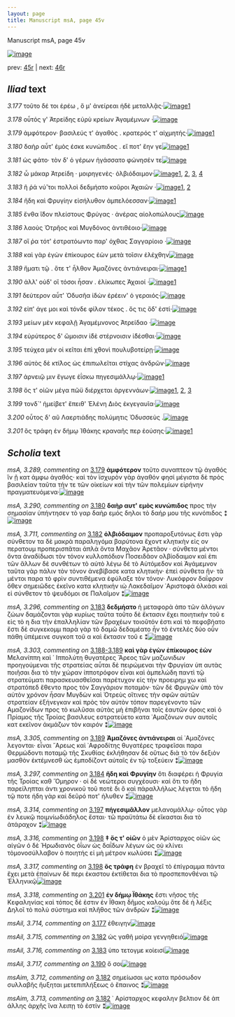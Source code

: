```yaml
---
layout: page
title: Manuscript msA, page 45v
---
```


Manuscript msA, page 45v

[![image](http://www.homermultitext.org/iipsrv?OBJ=IIP,1.0&FIF=/project/homer/pyramidal/deepzoom/hmt/vaimg/2017a/VA045VN_0547.tif&WID=100&CVT=JPEG)](http://www.homermultitext.org/ict2/?urn=urn:cite2:hmt:vaimg.2017a:VA045VN_0547)

prev:  [45r](../45r/) | next:  [46r](../46r/)

## *Iliad* text

*3.177* <a id="3.177"/> τοῦτο δέ τοι ἐρέω , ὅ μ' ἀνείρεαι ἠδὲ μεταλλᾷς·[![image](http://www.homermultitext.org/iipsrv?OBJ=IIP,1.0&FIF=/project/homer/pyramidal/deepzoom/hmt/vaimg/2017a/VA045VN_0547.tif&RGN=0.488,0.2292,0.358,0.0285&WID=1000&CVT=JPEG)](http://www.homermultitext.org/ict2/?urn=urn:cite2:hmt:vaimg.2017a:VA045VN_0547@0.488,0.2292,0.358,0.0285)[1](#msAil_3.714)

*3.178* <a id="3.178"/> οὗτός γ' Ἀτρείδης εὐρὺ κρείων Ἀγαμέμνων ·[![image](http://www.homermultitext.org/iipsrv?OBJ=IIP,1.0&FIF=/project/homer/pyramidal/deepzoom/hmt/vaimg/2017a/VA045VN_0547.tif&RGN=0.49,0.2509,0.358,0.0285&WID=1000&CVT=JPEG)](http://www.homermultitext.org/ict2/?urn=urn:cite2:hmt:vaimg.2017a:VA045VN_0547@0.49,0.2509,0.358,0.0285)

*3.179* <a id="3.179"/> ἀμφότερον· βασιλεύς τ' ἀγαθὸς . κρατερός τ' αἰχμητής·[![image](http://www.homermultitext.org/iipsrv?OBJ=IIP,1.0&FIF=/project/homer/pyramidal/deepzoom/hmt/vaimg/2017a/VA045VN_0547.tif&RGN=0.492,0.2675,0.38,0.0323&WID=1000&CVT=JPEG)](http://www.homermultitext.org/ict2/?urn=urn:cite2:hmt:vaimg.2017a:VA045VN_0547@0.492,0.2675,0.38,0.0323)[1](#msA_3.289)

*3.180* <a id="3.180"/> δαὴρ αὖτ' ἐμὸς έσκε κυνώπιδος . εἴ ποτ' ἔην γε[![image](http://www.homermultitext.org/iipsrv?OBJ=IIP,1.0&FIF=/project/homer/pyramidal/deepzoom/hmt/vaimg/2017a/VA045VN_0547.tif&RGN=0.489,0.2863,0.38,0.0323&WID=1000&CVT=JPEG)](http://www.homermultitext.org/ict2/?urn=urn:cite2:hmt:vaimg.2017a:VA045VN_0547@0.489,0.2863,0.38,0.0323)[1](#msA_3.290)

*3.181* <a id="3.181"/> ὡς φάτο· τὸν δ' ὁ γέρων ἠγάσσατο φώνησέν τε[![image](http://www.homermultitext.org/iipsrv?OBJ=IIP,1.0&FIF=/project/homer/pyramidal/deepzoom/hmt/vaimg/2017a/VA045VN_0547.tif&RGN=0.488,0.3043,0.38,0.0263&WID=1000&CVT=JPEG)](http://www.homermultitext.org/ict2/?urn=urn:cite2:hmt:vaimg.2017a:VA045VN_0547@0.488,0.3043,0.38,0.0263)

*3.182* <a id="3.182"/> ὦ μάκαρ Ἀτρείδη · μοιρηγενὲς· ὀλβιόδαιμον·[![image](http://www.homermultitext.org/iipsrv?OBJ=IIP,1.0&FIF=/project/homer/pyramidal/deepzoom/hmt/vaimg/2017a/VA045VN_0547.tif&RGN=0.487,0.3238,0.38,0.027&WID=1000&CVT=JPEG)](http://www.homermultitext.org/ict2/?urn=urn:cite2:hmt:vaimg.2017a:VA045VN_0547@0.487,0.3238,0.38,0.027)[1](#msA_3.711), [2](#msAim_3.713), [3](#msAil_3.715), [4](#msAim_3.712)

*3.183* <a id="3.183"/> ῆ ῥά νύ̆ τοι πολλοὶ δεδμήατο κοῦροι Ἀχαιῶν ·[![image](http://www.homermultitext.org/iipsrv?OBJ=IIP,1.0&FIF=/project/homer/pyramidal/deepzoom/hmt/vaimg/2017a/VA045VN_0547.tif&RGN=0.489,0.3434,0.348,0.027&WID=1000&CVT=JPEG)](http://www.homermultitext.org/ict2/?urn=urn:cite2:hmt:vaimg.2017a:VA045VN_0547@0.489,0.3434,0.348,0.027)[1](#msA_3.296), [2](#msAil_3.716)

*3.184* <a id="3.184"/> ἤδη καὶ Φρυγίην εἰσήλυθον ἀμπελόεσσαν·[![image](http://www.homermultitext.org/iipsrv?OBJ=IIP,1.0&FIF=/project/homer/pyramidal/deepzoom/hmt/vaimg/2017a/VA045VN_0547.tif&RGN=0.487,0.3629,0.348,0.027&WID=1000&CVT=JPEG)](http://www.homermultitext.org/ict2/?urn=urn:cite2:hmt:vaimg.2017a:VA045VN_0547@0.487,0.3629,0.348,0.027)[1](#msA_3.297)

*3.185* <a id="3.185"/> ἔνθα ἴ̈δον πλείστους Φρύγας · ἀνέρας αἰολοπώλους[![image](http://www.homermultitext.org/iipsrv?OBJ=IIP,1.0&FIF=/project/homer/pyramidal/deepzoom/hmt/vaimg/2017a/VA045VN_0547.tif&RGN=0.488,0.3824,0.385,0.027&WID=1000&CVT=JPEG)](http://www.homermultitext.org/ict2/?urn=urn:cite2:hmt:vaimg.2017a:VA045VN_0547@0.488,0.3824,0.385,0.027)

*3.186* <a id="3.186"/> λαοὺς Ὀτρῆος καὶ Μυγδόνος ἀντιθέοιο·[![image](http://www.homermultitext.org/iipsrv?OBJ=IIP,1.0&FIF=/project/homer/pyramidal/deepzoom/hmt/vaimg/2017a/VA045VN_0547.tif&RGN=0.487,0.402,0.338,0.0285&WID=1000&CVT=JPEG)](http://www.homermultitext.org/ict2/?urn=urn:cite2:hmt:vaimg.2017a:VA045VN_0547@0.487,0.402,0.338,0.0285)

*3.187* <a id="3.187"/> οἵ ῥα τότ' ἐστρατόωντο παρ' όχθας Σαγγαρίοιο ·[![image](http://www.homermultitext.org/iipsrv?OBJ=IIP,1.0&FIF=/project/homer/pyramidal/deepzoom/hmt/vaimg/2017a/VA045VN_0547.tif&RGN=0.49,0.42,0.374,0.027&WID=1000&CVT=JPEG)](http://www.homermultitext.org/ict2/?urn=urn:cite2:hmt:vaimg.2017a:VA045VN_0547@0.49,0.42,0.374,0.027)

*3.188* <a id="3.188"/> καὶ γὰρ ἐγὼν ἐπίκουρος ἐὼν μετὰ τοῖσιν ἐλέχθην[![image](http://www.homermultitext.org/iipsrv?OBJ=IIP,1.0&FIF=/project/homer/pyramidal/deepzoom/hmt/vaimg/2017a/VA045VN_0547.tif&RGN=0.49,0.4358,0.374,0.0316&WID=1000&CVT=JPEG)](http://www.homermultitext.org/ict2/?urn=urn:cite2:hmt:vaimg.2017a:VA045VN_0547@0.49,0.4358,0.374,0.0316)

*3.189* <a id="3.189"/> ἤματι τῷ . ὅτε τ' ἦλθον Ἀμαζόνες ἀντιάνειραι·[![image](http://www.homermultitext.org/iipsrv?OBJ=IIP,1.0&FIF=/project/homer/pyramidal/deepzoom/hmt/vaimg/2017a/VA045VN_0547.tif&RGN=0.49,0.4538,0.374,0.0323&WID=1000&CVT=JPEG)](http://www.homermultitext.org/ict2/?urn=urn:cite2:hmt:vaimg.2017a:VA045VN_0547@0.49,0.4538,0.374,0.0323)[1](#msA_3.305)

*3.190* <a id="3.190"/> ἀλλ' οὐδ' οἳ τόσοι ἦσαν . ἑλίκωπες Ἀχαιοί ·[![image](http://www.homermultitext.org/iipsrv?OBJ=IIP,1.0&FIF=/project/homer/pyramidal/deepzoom/hmt/vaimg/2017a/VA045VN_0547.tif&RGN=0.49,0.4703,0.374,0.0323&WID=1000&CVT=JPEG)](http://www.homermultitext.org/ict2/?urn=urn:cite2:hmt:vaimg.2017a:VA045VN_0547@0.49,0.4703,0.374,0.0323)[1](#msAil_3.717)

*3.191* <a id="3.191"/> δεύτερον αὖτ' Ὀδυσῆα ἰδὼν ἐρέειν' ὁ γεραιός·[![image](http://www.homermultitext.org/iipsrv?OBJ=IIP,1.0&FIF=/project/homer/pyramidal/deepzoom/hmt/vaimg/2017a/VA045VN_0547.tif&RGN=0.488,0.4899,0.374,0.0323&WID=1000&CVT=JPEG)](http://www.homermultitext.org/ict2/?urn=urn:cite2:hmt:vaimg.2017a:VA045VN_0547@0.488,0.4899,0.374,0.0323)

*3.192* <a id="3.192"/> εἰπ' άγε μοι καὶ τόνδε φίλον τέκος . ὅς τις ὅδ' ἐστί·[![image](http://www.homermultitext.org/iipsrv?OBJ=IIP,1.0&FIF=/project/homer/pyramidal/deepzoom/hmt/vaimg/2017a/VA045VN_0547.tif&RGN=0.492,0.5101,0.374,0.0293&WID=1000&CVT=JPEG)](http://www.homermultitext.org/ict2/?urn=urn:cite2:hmt:vaimg.2017a:VA045VN_0547@0.492,0.5101,0.374,0.0293)

*3.193* <a id="3.193"/> μείων μὲν κεφαλῇ Ἀγαμέμνονος Ἀτρείδαο ·[![image](http://www.homermultitext.org/iipsrv?OBJ=IIP,1.0&FIF=/project/homer/pyramidal/deepzoom/hmt/vaimg/2017a/VA045VN_0547.tif&RGN=0.492,0.5259,0.374,0.0323&WID=1000&CVT=JPEG)](http://www.homermultitext.org/ict2/?urn=urn:cite2:hmt:vaimg.2017a:VA045VN_0547@0.492,0.5259,0.374,0.0323)

*3.194* <a id="3.194"/> εὐρύτερος δ' ὤμοισιν ἰ̈δὲ στέρνοισιν ἰ̈δέσθαι·[![image](http://www.homermultitext.org/iipsrv?OBJ=IIP,1.0&FIF=/project/homer/pyramidal/deepzoom/hmt/vaimg/2017a/VA045VN_0547.tif&RGN=0.494,0.5455,0.374,0.0293&WID=1000&CVT=JPEG)](http://www.homermultitext.org/ict2/?urn=urn:cite2:hmt:vaimg.2017a:VA045VN_0547@0.494,0.5455,0.374,0.0293)

*3.195* <a id="3.195"/> τεύχεα μέν οἱ κεῖται ἐπὶ χθονὶ πουλυβοτείρῃ·[![image](http://www.homermultitext.org/iipsrv?OBJ=IIP,1.0&FIF=/project/homer/pyramidal/deepzoom/hmt/vaimg/2017a/VA045VN_0547.tif&RGN=0.49,0.5642,0.374,0.0323&WID=1000&CVT=JPEG)](http://www.homermultitext.org/ict2/?urn=urn:cite2:hmt:vaimg.2017a:VA045VN_0547@0.49,0.5642,0.374,0.0323)

*3.196* <a id="3.196"/> αὐτὸς δὲ κτί̆λος ὡς ἐπιπωλεῖται στίχας ἀνδρῶν·[![image](http://www.homermultitext.org/iipsrv?OBJ=IIP,1.0&FIF=/project/homer/pyramidal/deepzoom/hmt/vaimg/2017a/VA045VN_0547.tif&RGN=0.494,0.5823,0.374,0.0316&WID=1000&CVT=JPEG)](http://www.homermultitext.org/ict2/?urn=urn:cite2:hmt:vaimg.2017a:VA045VN_0547@0.494,0.5823,0.374,0.0316)

*3.197* <a id="3.197"/> ἀρνειῷ μιν ἔγωγε ἐΐσκω πηγεσιμάλλῳ·[![image](http://www.homermultitext.org/iipsrv?OBJ=IIP,1.0&FIF=/project/homer/pyramidal/deepzoom/hmt/vaimg/2017a/VA045VN_0547.tif&RGN=0.485,0.6018,0.374,0.0301&WID=1000&CVT=JPEG)](http://www.homermultitext.org/ict2/?urn=urn:cite2:hmt:vaimg.2017a:VA045VN_0547@0.485,0.6018,0.374,0.0301)[1](#msA_3.314)

*3.198* <a id="3.198"/> ὅς τ' οἰῶν μέγα πῶϋ διέρχεται ἀργεννάων·[![image](http://www.homermultitext.org/iipsrv?OBJ=IIP,1.0&FIF=/project/homer/pyramidal/deepzoom/hmt/vaimg/2017a/VA045VN_0547.tif&RGN=0.486,0.6213,0.374,0.0301&WID=1000&CVT=JPEG)](http://www.homermultitext.org/ict2/?urn=urn:cite2:hmt:vaimg.2017a:VA045VN_0547@0.486,0.6213,0.374,0.0301)[1](#msA_3.316), [2](#msA_3.317), [3](#msA_3.315)

*3.199* <a id="3.199"/> τονδ`' ἠμείβετ' ἔπειθ' Ἑλένη Διὸς ἐκγεγαυῖα·[![image](http://www.homermultitext.org/iipsrv?OBJ=IIP,1.0&FIF=/project/homer/pyramidal/deepzoom/hmt/vaimg/2017a/VA045VN_0547.tif&RGN=0.492,0.6349,0.379,0.0383&WID=1000&CVT=JPEG)](http://www.homermultitext.org/ict2/?urn=urn:cite2:hmt:vaimg.2017a:VA045VN_0547@0.492,0.6349,0.379,0.0383)

*3.200* <a id="3.200"/> οὗτος δ' αῦ Λαερτιάδης πολύμητις Ὀδυσσεὺς .[![image](http://www.homermultitext.org/iipsrv?OBJ=IIP,1.0&FIF=/project/homer/pyramidal/deepzoom/hmt/vaimg/2017a/VA045VN_0547.tif&RGN=0.501,0.6551,0.379,0.0301&WID=1000&CVT=JPEG)](http://www.homermultitext.org/ict2/?urn=urn:cite2:hmt:vaimg.2017a:VA045VN_0547@0.501,0.6551,0.379,0.0301)

*3.201* <a id="3.201"/> ὃς τράφη ἐν δήμῳ Ἰ̈θάκης κραναῆς περ ἐούσης·[![image](http://www.homermultitext.org/iipsrv?OBJ=IIP,1.0&FIF=/project/homer/pyramidal/deepzoom/hmt/vaimg/2017a/VA045VN_0547.tif&RGN=0.505,0.6717,0.386,0.0398&WID=1000&CVT=JPEG)](http://www.homermultitext.org/ict2/?urn=urn:cite2:hmt:vaimg.2017a:VA045VN_0547@0.505,0.6717,0.386,0.0398)[1](#msA_3.318)

## *Scholia* text

*msA, 3.289, commenting on* [3.179](#3.179)  <a id="msA_3.289"/> **ἀμφότερον** τοῦτο συναπτεον τῷ ἀγαθός ἵν ῇ κατ άμφω ἀγαθός· καὶ τὸν ϊσχυρὸν γὰρ ἀγαθόν φησί μέγιστα δὲ πρὸς βασιλείαν ταῦτα τήν τε τῶν οἰκείων καὶ τὴν τῶν πολεμίων εἰρήνην πραγματευόμενα·[![image](http://www.homermultitext.org/iipsrv?OBJ=IIP,1.0&FIF=/project/homer/pyramidal/deepzoom/hmt/vaimg/2017a/VA045VN_0547.tif&RGN=0.22015475,0.11784232,0.64554164,0.03485477&WID=1000&CVT=JPEG)](http://www.homermultitext.org/ict2/?urn=urn:cite2:hmt:vaimg.2017a:VA045VN_0547@0.22015475,0.11784232,0.64554164,0.03485477)

*msA, 3.290, commenting on* [3.180](#3.180)  <a id="msA_3.290"/> **δαὴρ αυτ' εμὸς κυνώπιδος** προς τὴν σημασίαν ὑπήντησεν τὸ γαρ δαὴρ εμός δηλοι τὸ δαήρ μου τῆς κυνόπιδος ⁑[![image](http://www.homermultitext.org/iipsrv?OBJ=IIP,1.0&FIF=/project/homer/pyramidal/deepzoom/hmt/vaimg/2017a/VA045VN_0547.tif&RGN=0.21462786,0.14190871,0.48139278,0.02116183&WID=1000&CVT=JPEG)](http://www.homermultitext.org/ict2/?urn=urn:cite2:hmt:vaimg.2017a:VA045VN_0547@0.21462786,0.14190871,0.48139278,0.02116183)

*msA, 3.711, commenting on* [3.182](#3.182)  <a id="msA_3.711"/> **ὀλβιόδαιμον** προπαροξυτόνως ἕστι γὰρ σύνθετον τα δὲ μακρὰ παραληγόμα βαρύτονα ἔχοντ κλητικὴν εἰς ον περατουμ προπερισπᾶται ἁπλὰ ὄντα Μαχᾶον Ἀρετᾶον · σύνθετα μέντοι ὄντα ἀναδίδωσι τὸν τόνον κυλλοπόδιον Ποσειδᾶον ολβίοδαιμον καὶ ἐπι τῶν ἄλλων δὲ συνθέτων τὸ αὐτὸ λέγω δὲ τὸ Αὐτόμεδον καὶ Ἀγάμεμνον ταῦτα γὰρ πάλιν τὸν τόνον ἀνεβίβασε κατα κλητικὴν· ἐπεὶ σύνθετα ἢν· τὰ μέντοι παρα τὸ φρὶν συντιθέμενα ἐφύλαξε τὸν τόνον· Λυκόφρον δαΐφρον ὅθεν σημειῶδες ἐκεῖνο κατα κλητικήν ιὼ Λακεδαῖμον ᾿Αριστοφά ὀλκάσι καὶ εἰ σύνθετον τὸ ψευδόμοι σε Παλαῖμον ⁑[![image](http://www.homermultitext.org/iipsrv?OBJ=IIP,1.0&FIF=/project/homer/pyramidal/deepzoom/hmt/vaimg/2017a/VA045VN_0547.tif&RGN=0.21683861,0.15228216,0.65327929,0.05726141&WID=1000&CVT=JPEG)](http://www.homermultitext.org/ict2/?urn=urn:cite2:hmt:vaimg.2017a:VA045VN_0547@0.21683861,0.15228216,0.65327929,0.05726141)

*msA, 3.296, commenting on* [3.183](#3.183)  <a id="msA_3.296"/> **δεδμήατο** ἡ μεταφορὰ ἀπο τῶν ἀλόγων ζώων δαμάζονται γὰρ κυρίως ταῦτα τοῦτο δὲ ἔκτασιν ἔχει ποιητικὴν τοῦ ε εἰς τὸ η δια τὴν ἐπαλληλίαν τῶν βραχέων τοιοῦτόν ἐστι καὶ τὸ πεφοβήατο ἔστι δὲ συγκεκομμ παρὰ γὰρ τὸ δαμῶ δεδαμέατο ἦν τὸ ἐντελές δύο οὖν πάθη ὑπέμεινε συγκοπ τοῦ α καὶ ἔκτασιν τοῦ ε ⁑[![image](http://www.homermultitext.org/iipsrv?OBJ=IIP,1.0&FIF=/project/homer/pyramidal/deepzoom/hmt/vaimg/2017a/VA045VN_0547.tif&RGN=0.21131172,0.20000000,0.64664702,0.06721992&WID=1000&CVT=JPEG)](http://www.homermultitext.org/ict2/?urn=urn:cite2:hmt:vaimg.2017a:VA045VN_0547@0.21131172,0.20000000,0.64664702,0.06721992)

*msA, 3.303, commenting on* [3.188-3.189](#3.188-3.189)  <a id="msA_3.303"/> **καὶ γὰρ ἐγὼν ἐπίκουρος ἐὼν** Μελανίππη καὶ ῾ Ιππολύτη θυγατέρες Ἄρεος τῶν μαζωνιδων προηγούμεναι τῆς στρατείας αὗται δὲ πειρώμεναι τὴν Φρυγίαν ὑπ αυτὰς ποιῆσαι δια τὸ τὴν χώραν ἱπποτρόφον εἶναι καὶ ἀμπελώδη παντὶ τῷ στρατεύματι παρασκευασθεῖσαι παρέτυχον εἰς τὴν προειρημ χω καὶ στρατόπεδ ἔθεντο προς τὸν Σαγγάριον ποταμὸν· τῶν δὲ Φρυγῶν ὑπὸ τὸν αὐτὸν χρόνον ἦσαν Μυγδὼν καὶ Ὀτρεὺς οἵτινες τὴν σφῶν αὐτῶν στρατείαν ἐξήνεγκαν καὶ πρὸς τὸν αὐτὸν τόπον παρεγένοντο τῶν Αμαζονίδων προς τὸ κωλῦσαι αὐτὰς μὴ ἐπιβῆναι τοῖς ἑαυτῶν όροις καὶ ὁ Πρίαμος τῆς Τροίας βασιλευς εστρατεύετο κατα ᾿Αμαζόνων συν αυτοῖς κατ εκεῖνον ἀκμάζων τὸν καιρόν ⁑[![image](http://www.homermultitext.org/iipsrv?OBJ=IIP,1.0&FIF=/project/homer/pyramidal/deepzoom/hmt/vaimg/2017a/VA045VN_0547.tif&RGN=0.20578482,0.25726141,0.23489315,0.17966805&WID=1000&CVT=JPEG)](http://www.homermultitext.org/ict2/?urn=urn:cite2:hmt:vaimg.2017a:VA045VN_0547@0.20578482,0.25726141,0.23489315,0.17966805)

*msA, 3.305, commenting on* [3.189](#3.189)  <a id="msA_3.305"/> **Ἀμαζόνες ἀντιάνειραι** αἱ ᾿Αμαζόνες λεγονται· εἶναι ῎Αρεως καὶ ᾿Αφροδίτης θυγατέρες τραφεῖσαι παρα Θερμώδοντι ποταμῷ τῆς Σκυθίας ἐκλήθησαν δὲ οὕτως διὰ τὸ τὸν δεξιὸν μασθὸν ἐκτέμνεσθ ὡς ἐμποδίζοντ αὐταῖς ἐν τῷ τοξεύειν ⁑[![image](http://www.homermultitext.org/iipsrv?OBJ=IIP,1.0&FIF=/project/homer/pyramidal/deepzoom/hmt/vaimg/2017a/VA045VN_0547.tif&RGN=0.20965365,0.43278008,0.22715549,0.07219917&WID=1000&CVT=JPEG)](http://www.homermultitext.org/ict2/?urn=urn:cite2:hmt:vaimg.2017a:VA045VN_0547@0.20965365,0.43278008,0.22715549,0.07219917)

*msA, 3.297, commenting on* [3.184](#3.184)  <a id="msA_3.297"/> **ἤδη καὶ Φρυγίην** ὅτι διαφέρει ἡ Φρυγία τῆς Τροίας καθ Ὅμηρον · οἱ δὲ νεώτεροι συγχέουσι· καὶ ὅτι το ἤδη παρείληπται ἀντι χρονικοῦ τοῦ ποτὲ δι ὃ καὶ πάραλλήλως λέγεται τὸ ἤδη τῷ ποτε ήδη γὰρ καὶ δεῦρό ποτ' ήλυθεν ⁑[![image](http://www.homermultitext.org/iipsrv?OBJ=IIP,1.0&FIF=/project/homer/pyramidal/deepzoom/hmt/vaimg/2017a/VA045VN_0547.tif&RGN=0.21739130,0.49917012,0.21886514,0.06224066&WID=1000&CVT=JPEG)](http://www.homermultitext.org/ict2/?urn=urn:cite2:hmt:vaimg.2017a:VA045VN_0547@0.21739130,0.49917012,0.21886514,0.06224066)

*msA, 3.314, commenting on* [3.197](#3.197)  <a id="msA_3.314"/> **πήγεσιμᾶλλον** μελανομάλλῳ· οὗτος γὰρ ἐν λευκῷ ποιμνίωδιάδηλος ἔσται· τῶ πραϋτάτω δὲ εἴκασται δια τὸ ἀτάραχον ⁑[![image](http://www.homermultitext.org/iipsrv?OBJ=IIP,1.0&FIF=/project/homer/pyramidal/deepzoom/hmt/vaimg/2017a/VA045VN_0547.tif&RGN=0.21407517,0.56348548,0.21997052,0.04398340&WID=1000&CVT=JPEG)](http://www.homermultitext.org/ict2/?urn=urn:cite2:hmt:vaimg.2017a:VA045VN_0547@0.21407517,0.56348548,0.21997052,0.04398340)

*msA, 3.316, commenting on* [3.198](#3.198)  <a id="msA_3.316"/> **‡ ὅς τ' οἰῶν** ὁ μὲν Ἀρίσταρχος οἰῶν ὡς αἰγῶν ὁ δὲ Ἡρωδιανὸς ὀΐων ὡς δαΐδων λέγων ὡς οὐ κλίνει τὸμονοσύλλαβον ὁ ποιητής εἰ μὴ μέτρον κωλύσει ⁑[![image](http://www.homermultitext.org/iipsrv?OBJ=IIP,1.0&FIF=/project/homer/pyramidal/deepzoom/hmt/vaimg/2017a/VA045VN_0547.tif&RGN=0.22402358,0.66929461,0.21554901,0.05560166&WID=1000&CVT=JPEG)](http://www.homermultitext.org/ict2/?urn=urn:cite2:hmt:vaimg.2017a:VA045VN_0547@0.22402358,0.66929461,0.21554901,0.05560166)

*msA, 3.317, commenting on* [3.198](#3.198)  <a id="msA_3.317"/> **ὃς τράφη** ἐν βραχεῖ τὸ ἐπίγραμμα πάντα ἔχει μετὰ ἐπαίνων δὲ περι ἑκαστου ἐκτίθεται δια τὸ προσπεπονθέναι τῷ Ἑλληνικῷ[![image](http://www.homermultitext.org/iipsrv?OBJ=IIP,1.0&FIF=/project/homer/pyramidal/deepzoom/hmt/vaimg/2017a/VA045VN_0547.tif&RGN=0.22623434,0.70788382,0.61845984,0.03941909&WID=1000&CVT=JPEG)](http://www.homermultitext.org/ict2/?urn=urn:cite2:hmt:vaimg.2017a:VA045VN_0547@0.22623434,0.70788382,0.61845984,0.03941909)

*msA, 3.318, commenting on* [3.201](#3.201)  <a id="msA_3.318"/> **ἐν δήμῳ Ϊθάκης** ἔστι νῆσος τῆς Κεφαληνίας καὶ τόπος δέ ἐστιν ἐν Ϊθακη δῆμος καλούμ ὅτε δὲ ἡ λέξις Δηλοῖ τὸ πολὺ σύστημα καὶ πλῆθος τῶν ἀνδρῶν ⁑[![image](http://www.homermultitext.org/iipsrv?OBJ=IIP,1.0&FIF=/project/homer/pyramidal/deepzoom/hmt/vaimg/2017a/VA045VN_0547.tif&RGN=0.23452469,0.71950207,0.62564480,0.03734440&WID=1000&CVT=JPEG)](http://www.homermultitext.org/ict2/?urn=urn:cite2:hmt:vaimg.2017a:VA045VN_0547@0.23452469,0.71950207,0.62564480,0.03734440)

*msAil, 3.714, commenting on* [3.177](#3.177)  <a id="msAil_3.714"/> ἐθειγην[![image](http://www.homermultitext.org/iipsrv?OBJ=IIP,1.0&FIF=/project/homer/pyramidal/deepzoom/hmt/vaimg/2017a/VA045VN_0547.tif&RGN=0.76252763,0.22558783,0.07958732,0.02683264&WID=1000&CVT=JPEG)](http://www.homermultitext.org/ict2/?urn=urn:cite2:hmt:vaimg.2017a:VA045VN_0547@0.76252763,0.22558783,0.07958732,0.02683264)

*msAil, 3.715, commenting on* [3.182](#3.182)  <a id="msAil_3.715"/> ὠς γαθῆ μοίρα γενγηθειό[![image](http://www.homermultitext.org/iipsrv?OBJ=IIP,1.0&FIF=/project/homer/pyramidal/deepzoom/hmt/vaimg/2017a/VA045VN_0547.tif&RGN=0.65899042,0.32005533,0.09801032,0.02378976&WID=1000&CVT=JPEG)](http://www.homermultitext.org/ict2/?urn=urn:cite2:hmt:vaimg.2017a:VA045VN_0547@0.65899042,0.32005533,0.09801032,0.02378976)

*msAil, 3.716, commenting on* [3.183](#3.183)  <a id="msAil_3.716"/> ὑπο τετογμε κοίεισί[![image](http://www.homermultitext.org/iipsrv?OBJ=IIP,1.0&FIF=/project/homer/pyramidal/deepzoom/hmt/vaimg/2017a/VA045VN_0547.tif&RGN=0.62914517,0.34052559,0.12896094,0.02434302&WID=1000&CVT=JPEG)](http://www.homermultitext.org/ict2/?urn=urn:cite2:hmt:vaimg.2017a:VA045VN_0547@0.62914517,0.34052559,0.12896094,0.02434302)

*msAil, 3.717, commenting on* [3.190](#3.190)  <a id="msAil_3.717"/> ὅ σοι[![image](http://www.homermultitext.org/iipsrv?OBJ=IIP,1.0&FIF=/project/homer/pyramidal/deepzoom/hmt/vaimg/2017a/VA045VN_0547.tif&RGN=0.62159175,0.47565698,0.08806190,0.02116183&WID=1000&CVT=JPEG)](http://www.homermultitext.org/ict2/?urn=urn:cite2:hmt:vaimg.2017a:VA045VN_0547@0.62159175,0.47565698,0.08806190,0.02116183)

*msAim, 3.712, commenting on* [3.182](#3.182)  <a id="msAim_3.712"/> σημείωσαι ως κατα πρόσωδον συλλαβῆς ἤυξηται μετεπιπλήξεως ὁ ἔπαινος ⁑[![image](http://www.homermultitext.org/iipsrv?OBJ=IIP,1.0&FIF=/project/homer/pyramidal/deepzoom/hmt/vaimg/2017a/VA045VN_0547.tif&RGN=0.44620486,0.32503458,0.04366249,0.06224066&WID=1000&CVT=JPEG)](http://www.homermultitext.org/ict2/?urn=urn:cite2:hmt:vaimg.2017a:VA045VN_0547@0.44620486,0.32503458,0.04366249,0.06224066)

*msAim, 3.713, commenting on* [3.182](#3.182)  <a id="msAim_3.713"/> ᾿ Αρίσταρχος κεφαλην βελτιον δὲ ἀπ άλλης ἀρχῆς ἵνα λειπῃ τὸ ἐστίν ⁑[![image](http://www.homermultitext.org/iipsrv?OBJ=IIP,1.0&FIF=/project/homer/pyramidal/deepzoom/hmt/vaimg/2017a/VA045VN_0547.tif&RGN=0.44988946,0.53112033,0.03260870,0.06887967&WID=1000&CVT=JPEG)](http://www.homermultitext.org/ict2/?urn=urn:cite2:hmt:vaimg.2017a:VA045VN_0547@0.44988946,0.53112033,0.03260870,0.06887967)